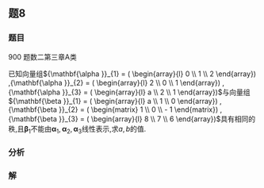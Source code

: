 ## 题8
### 题目
900 题数二第三章A类

已知向量组${\mathbf{\alpha }}_{1} = ( \begin{array}{l} 0 \\  1 \\  2 \end{array}) ,{\mathbf{\alpha }}_{2} = ( \begin{array}{l} 2 \\  0 \\  1 \end{array}) ,{\mathbf{\alpha }}_{3} = ( \begin{array}{l} a \\  2 \\  1 \end{array})$与向量组${\mathbf{\beta }}_{1} = ( \begin{array}{l} a \\  1 \\  0 \end{array}) ,{\mathbf{\beta }}_{2} = ( \begin{matrix} 1 \\  0 \\   - 1 \end{matrix}) ,{\mathbf{\beta }}_{3} = ( \begin{array}{l} 8 \\  7 \\  6 \end{array})$具有相同的秩,且${\mathbf{\beta }}_{1}$不能由${\mathbf{\alpha }}_{1},{\mathbf{\alpha }}_{2},{\mathbf{\alpha }}_{3}$线性表示,求$a, b$的值.
### 分析

### 解